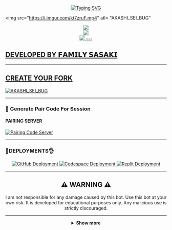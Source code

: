 <p align="center">
  <a href="https://git.io/typing-svg">
    <img src="https://readme-typing-svg.demolab.com?font=EB+Garamond&weight=800&size=28&duration=4000&pause=1000&random=false&width=435&lines=+AKASHI_SEI_BUG;WHATSAPP+CRASH+x+BUG+BOT;DEVELOPED+BY+𝗙𝗔𝗠𝗜𝗟𝗬 𝗦𝗔𝗦𝗔𝗞𝗜" alt="Typing SVG" />
  </a>
</p>

<img src="https://i.imgur.com/kt7zruF.mp4" atl= "AKASHI_SEI_BUG"</img>
<p align="center">
<a href="https://www.youtube.com/@SSK-FAMILYCAMPAGNY"><img src="https://img.shields.io/badge/YouTube-ff0000?style=for-the-badge&logo=youtube&logoColor=ff000000&link=https://www.youtube.com/@SSK-FAMILYCAMPAGNY" /><br>
<a href="https://whatsapp.com/channel/0029Vajrhmz96H4IsEjh4a41"><img src="https://img.shields.io/badge/WhatsApp Channel-25D366?style=for-the-badge&logo=whatsapp&logoColor=white&link=https://whatsapp.com/channel/0029VaG9VfPKWEKk1rxTQD20" /><br>
<a href="https://t.me/+13472314632"><img src="https://img.shields.io/badge/Telegram-00FFFF?style=for-the-badge&logo=telegram&logoColor=white" />
---

## DEVELOPED BY 𝗙𝗔𝗠𝗜𝗟𝗬 𝗦𝗔𝗦𝗔𝗞𝗜

---

## CREATE YOUR FORK
<a href="https://github.com/Gungun243/AKASHI_SEI_BUG/fork">
  <img title="AKASHI_SEI_BUG" src="https://img.shields.io/badge/FORK-AKASHI_SEI_BUG-red?color=red&style=for-the-badge&logo=stackshare">
</a>

---

### 🔐 Generate Pair Code For Session

#### PAIRING SERVER 
<a href="https://akashi-sei-sax.onrender.com/" target="_blank">
  <img alt="Pairing Code Server " src="https://img.shields.io/badge/PAIRING CODE-green?style=for-the-badge&logo=opencv&logoColor=white"/>
</a>

---

###  🐛DEPLOYMENTS👌

<div align="center">
  <!-- Badges for deployment -->
  <a href="https://www.youtube.com/@SSK-FAMILYCAMPAGNY" target="_blank">
    <img src="https://img.shields.io/badge/Deployment-GitHub-blue?style=for-the-badge&logo=github" alt="GitHub Deployment" />
  </a>
  <a href="https://www.youtube.com/@SSK-FAMILYCAMPAGNY" target="_blank">
    <img src="https://img.shields.io/badge/Deployment-Codespace-blue?style=for-the-badge&logo=github" alt="Codespace Deployment" />
  </a>
  <a href="https://www.youtube.com/@SSK-FAMILYCAMPAGNY" target="_blank">
    <img src="https://img.shields.io/badge/Deployment-Replit-blue?style=for-the-badge&logo=replit" alt="Replit Deployment" />
  </a>
  
---

## ⚠️ WARNING ⚠️

I am not responsible for any damage caused by this bot. Use this bot at your own risk. It is developed for educational purposes only. Any malicious use is strictly discouraged.

---

<details>
  <summary><strong>Show more</strong></summary>


---

## Developer 💀

<a href="https://github.com/Gungun243">
  <img src="https://github.com/Gungun243.png" width="200" height="200" alt="Gon Freecss"/>
</a>
<p align="center"><strong>Gungun243</strong></p>

---

## Contributors 🤝

<a href="https://github.com/Alp24ni">
  <img src="https://github.com/Alp24ni.png" width="200" height="200" alt="Alp24ni"/>
</a>
<p align="center"><strong>Alp24ni</strong

---

## GitHub Deployment

```yaml
name: Node.js CI

on:
  push:
    branches:
      - main
  pull_request:
    branches:
      - main
  schedule:
    - cron: '0 */6 * * *'  

jobs:
  build:

    runs-on: ubuntu-latest

    strategy:
      matrix:
        node-version: [20.x]

    steps:
    - name: Checkout repository
      uses: actions/checkout@v3

    - name: Set up Node.js
      uses: actions/setup-node@v3
      with:
        node-version: ${{ matrix.node-version }}

    - name: Install dependencies
      run: npm install

    - name: Install FFmpeg
      run: sudo apt-get install -y ffmpeg

    - name: Start application with timeout
      run: |
        timeout 21590s npm start  # Limits run to 5h 59m 50s

    - name: Save state (Optional)
      run: |
        ./save_state.sh
